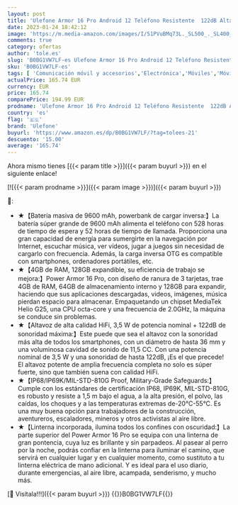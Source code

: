 ```yaml
---
layout: post
title: 'Ulefone Armor 16 Pro Android 12 Teléfono Resistente  122dB Altavoz  9600mAh Batería  Linterna LED Alta Potencia  Cámara 16MP+8MP  4GB+64GB  5 93" Móvil Antigolpes  Ranura para 3 Tarjetas  NFC Naranja'
date: 2023-01-24 18:42:12
image: 'https://m.media-amazon.com/images/I/51PVuBMq73L._SL500_._SL400_.jpg'
comments: true
category: ofertas
author: 'tole.es'
slug: 'B0BG1VW7LF-es Ulefone Armor 16 Pro Android 12 Teléfono Resistente 122dB...'
sku: 'B0BG1VW7LF-es'
tags: [ 'Comunicación móvil y accesorios','Electrónica','Móviles','Móviles y smartphones libres','android','ulefone','🇪🇸', ]
actualPrice: 165.74 EUR
currency: EUR
price: 165.74
comparePrice: 194.99 EUR
prodname: 'Ulefone Armor 16 Pro Android 12 Teléfono Resistente  122dB Altavoz  9600mAh Batería  Linterna LED Alta Potencia  Cámara 16MP+8MP  4GB+64GB  5 93" Móvil Antigolpes  Ranura para 3 Tarjetas  NFC Naranja'
country: 'es'
flag: '🇪🇸'
brand: 'Ulefone'
buyurl: 'https://www.amazon.es/dp/B0BG1VW7LF/?tag=tolees-21'
descuento: '15.00'
average: '165.74'
---
```


Ahora mismo tienes [{{< param title >}}]({{< param buyurl >}}) en el siguiente enlace!

[![{{< param prodname >}}]({{< param image >}})]({{< param buyurl >}})

🔎:

- ★【Batería masiva de 9600 mAh, powerbank de cargar inversa:】La batería súper grande de 9600 mAh alimenta el teléfono con 528 horas de tiempo de espera y 52 horas de tiempo de llamada. Proporciona una gran capacidad de energía para sumergirte en la navegación por Internet, escuchar música, ver vídeos, jugar a juegos sin necesidad de cargarlo con frecuencia. Además, la carga inversa OTG es compatible con smartphones, ordenadores portátiles, etc.
- ★【4GB de RAM, 128GB expandible, su eficiencia de trabajo se mejora:】Power Armor 16 Pro, con diseño de ranura de 3 tarjetas, trae 4GB de RAM, 64GB de almacenamiento interno y 128GB para expandir, haciendo que sus aplicaciones descargadas, videos, imágenes, música pierdan espacio para almacenar. Empaquetando un chipset MediaTek Helio G25, una CPU octa-core y una frecuencia de 2.0GHz, la máquina se conduce sin problemas.
- ★【Altavoz de alta calidad HiFi, 3,5 W de potencia nominal + 122dB de sonoridad máxima:】Este puede que sea el altavoz con la sonoridad más alta de todos los smartphones, con un diámetro de hasta 36 mm y una voluminosa cavidad de sonido de 11,5 CC. Con una potencia nominal de 3,5 W y una sonoridad de hasta 122dB, ¡Es el que precede! El altavoz potente de amplia frecuencia completa no solo es súper fuerte, sino que también suena con calidad HiFi.
- ★【IP68/IP69K/MIL-STD-810G Proof, Military-Grade Safeguards:】Cumple con los estándares de certificación IP68, IP69K, MIL-STD-810G, es robusto y resiste a 1,5 m bajo el agua, a la alta presión, el polvo, las caídas, los choques y a las temperaturas extremas de-20°C-55°C. Es una muy buena opción para trabajadores de la construcción, aventureros, escaladores, mineros y otros activistas al aire libre.
- ★【Linterna incorporada, ilumina todos los confines con oscuridad:】La parte superior del Power Armor 16 Pro se equipa con una linterna de gran pontencia, cuya luz es brillante y sin parpadeos. Al pasear al perro por la noche, podrás confiar en la linterna para iluminar el camino, que servirá en cualquier lugar y en cualquier momento, como sustituto a tu linterna eléctrica de mano adicional. Y es ideal para el uso diario, durante emergencias, al aire libre, acampada, senderismo, y mucho más.

[🛒 Visítala!!!]({{< param buyurl >}})
{{<world>}}B0BG1VW7LF{{</world>}}
